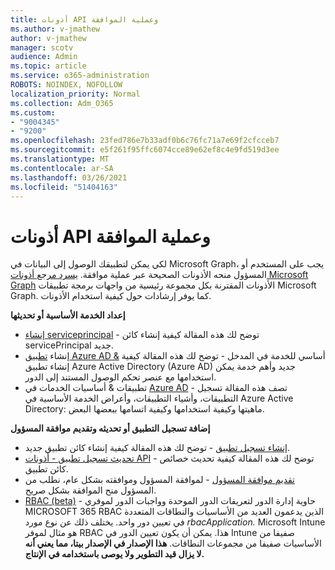 ```yaml
---
title: أذونات API وعملية الموافقة
ms.author: v-jmathew
author: v-jmathew
manager: scotv
audience: Admin
ms.topic: article
ms.service: o365-administration
ROBOTS: NOINDEX, NOFOLLOW
localization_priority: Normal
ms.collection: Adm_O365
ms.custom:
- "9004345"
- "9200"
ms.openlocfilehash: 23fed786e7b33adf0b6c76fc71a7e69f2cfcceb7
ms.sourcegitcommit: e5f261f95ffc6074cce89e62ef8c4e9fd519d3ee
ms.translationtype: MT
ms.contentlocale: ar-SA
ms.lasthandoff: 03/26/2021
ms.locfileid: "51404163"
---
```

# <a name="api-permissions-and-consent-process"></a>أذونات API وعملية الموافقة

لكي يمكن لتطبيقك الوصول إلى البيانات في Microsoft Graph، يجب على المستخدم أو المسؤول منحه الأذونات الصحيحة عبر عملية موافقة. [يسرد مرجع أذونات Microsoft Graph](https://docs.microsoft.com/graph/permissions-reference) الأذونات المقترنة بكل مجموعة رئيسية من واجهات برمجة تطبيقات Microsoft Graph. كما يوفر إرشادات حول كيفية استخدام الأذونات.

**إعداد الخدمة الأساسية أو تحديثها**

- [إنشاء serviceprincipal](https://docs.microsoft.com/graph/api/serviceprincipal-post-serviceprincipals) - توضح لك هذه المقالة كيفية إنشاء كائن servicePrincipal جديد.
- إنشاء [تطبيق Azure AD &](https://docs.microsoft.com/azure/active-directory/develop/howto-create-service-principal-portal) أساسي للخدمة في المدخل - توضح لك هذه المقالة كيفية إنشاء تطبيق Azure Active Directory (Azure AD) جديد وأهم خدمة يمكن استخدامها مع عنصر تحكم الوصول المستند إلى الدور.
- تطبيقات & أساسيات الخدمات في [Azure AD](https://docs.microsoft.com/azure/active-directory/develop/app-objects-and-service-principals) - تصف هذه المقالة تسجيل التطبيقات، وأشياء التطبيقات، وأعراض الخدمة الأساسية في Azure Active Directory: ماهيتها وكيفية استخدامها وكيفية اتسامها ببعضها البعض.

**إضافة تسجيل التطبيق أو تحديثه وتقديم موافقة المسؤول**

- [إنشاء تسجيل تطبيق](https://docs.microsoft.com/graph/api/application-post-applications) - توضح لك هذه المقالة كيفية إنشاء كائن تطبيق جديد.
- [تحديث تسجيل تطبيق - أذونات API](https://docs.microsoft.com/graph/api/application-update) - توضح لك هذه المقالة كيفية تحديث خصائص كائن تطبيق.
- [تقديم موافقة المسؤول](https://docs.microsoft.com/graph/security-authorization#grant-permissions-to-an-application) - لموافقة المسؤول وموافقته بشكل عام، نطلب من المسؤول منح الموافقة بشكل صريح.
- [RBAC (beta)](https://docs.microsoft.com/graph/api/resources/rbacapplicationmultiple) - حاوية إدارة الدور لتعريفات الدور الموحدة وواجبات الدور لموفري MICROSOFT 365 RBAC الذين يدعمون العديد من الأساسيات والنطاقات المتعددة في تعيين دور واحد. يختلف ذلك عن نوع مورد *rbacApplication.* Microsoft Intune هو مثال لموفر RBAC هذا. يمكن أن يكون تعيين الدور في Intune صفيفا من الأساسيات صفيفا من مجموعات النطاقات. **هذا الإصدار في الإصدار بيتا، مما يعني أنه لا يزال قيد التطوير ولا يوصى باستخدامه في الإنتاج.**
